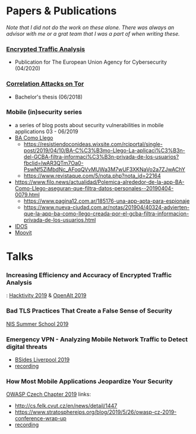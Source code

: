 # Papers & Publications
*Note that I did not do the work on these alone. There was always an advisor with me or a grat team that I was a part of when writing these.*
### [Encrypted Traffic Analysis](https://www.enisa.europa.eu/publications/encrypted-traffic-analysis)
- Publication for The European Union Agency for Cybersecurity (04/2020)
### [Correlation Attacks on Tor](https://dspace.cvut.cz/bitstream/handle/10467/77285/F8-BP-2018-Fajfer-Jan-thesis.pdf)
- Bachelor's thesis (06/2018)
### Mobile (in)security series
- a series of blog posts about security vulnerabilities in mobile applications 03 - 06/2019
- [BA Como Llego](https://www.civilsphereproject.org/blog/2019/4/3/application-ba-como-llego-leaks-data-in-real-time)
    - https://resistiendoconideas.wixsite.com/rciportal/single-post/2019/04/10/BA-C%C3%B3mo-Llego-La-aplicaci%C3%B3n-del-GCBA-filtra-informaci%C3%B3n-privada-de-los-usuarios?fbclid=IwAR3QTm7Oa0-PswNf5ZiMbdNc_AFoqQVvMUWa3M7wUF3XKNaVo2a7ZJwAChY
    - https://www.revistaque.com/5/nota.php?nota_id=22164
 - https://www.filo.news/actualidad/Polemica-alrededor-de-la-app-BA-Como-Llego-aseguran-que-filtra-datos-personales--20190404-0079.html
    - https://www.pagina12.com.ar/185176-una-app-apta-para-espionaje
    - https://www.nueva-ciudad.com.ar/notas/201904/40324-advierten-que-la-app-ba-como-llego-creada-por-el-gcba-filtra-informacion-privada-de-los-usuarios.html
- [IDOS](https://www.civilsphereproject.org/blog/2019/6/6/mobile-insecurity-series-application-czech-public-transport-idos-leaks-your-location-password-and-email-1)
- [Moovit](https://www.civilsphereproject.org/blog/2019/4/11/mobile-insecurity-series-application-moovit-leaks-your-location-on-both-android-and-ios)

# Talks

### Increasing Efficiency and Accuracy of Encrypted Traffic Analysis
: [Hacktivity 2019](https://hacktivity.com/) & [OpenAlt 2019](https://www.openalt.cz/2020/)
### Bad TLS Practices That Create a False Sense of Security
[NIS Summer School 2019](https://nis-summer-school.enisa.europa.eu/)
### Emergency VPN - Analyzing Mobile Network Traffic to Detect digital threats
- [BSides Liverpool 2019](https://bsidesliverpool.com)
- [recording](https://www.youtube.com/watch?v=8-4RMuh6-aU)

### How Most Mobile Applications Jeopardize Your Security
[OWASP Czech Chapter 2019](https://owasp.org/www-chapter-czech-republic/)
links: 
- http://cs.felk.cvut.cz/en/news/detail/1447
- https://www.stratosphereips.org/blog/2019/5/26/owasp-cz-2019-conference-wrap-up
- [recording](https://vimeo.com/346065396)

